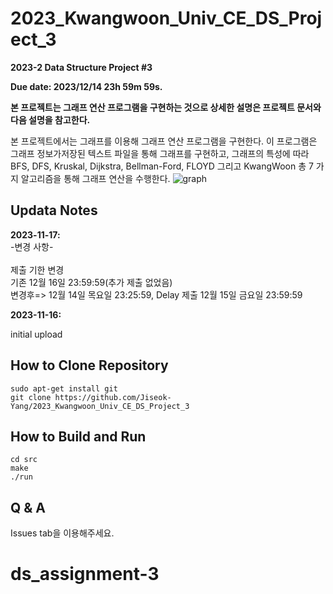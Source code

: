# 2023_Kwangwoon_Univ_CE_DS_Project_3
**2023-2 Data Structure Project #3**

**Due date: 2023/12/14 23h 59m 59s.**

**본 프로젝트는 그래프 연산 프로그램을 구현하는 것으로 상세한 설명은 프로젝트 문서와 다음 설명을 참고한다.** 

본 프로젝트에서는 그래프를 이용해 그래프 연산 프로그램을 구현한다. 이 프로그램은 그래프 정보가저장된 텍스트 파일을 통해 그래프를 구현하고, 그래프의 특성에 따라 BFS, DFS, Kruskal, Dijkstra, Bellman-Ford, FLOYD 그리고 KwangWoon 총 7 가지 알고리즘을 통해 그래프 연산을 수행한다. 
![graph](https://github.com/Jiseok-Yang/2023_Kwangwoon_Univ_CE_DS_Project_3/assets/136494304/127aa01e-c5e9-4442-aae2-980b7a1cc041)

## Updata Notes
**2023-11-17:**  
-변경 사항-<br/>  
제출 기한 변경  
기존 12월 16일 23:59:59(추가 제출 없었음)  
변경후=> 12월 14일 목요일 23:25:59, Delay 제출 12월 15일 금요일 23:59:59  

**2023-11-16:**

initial upload

## How to Clone Repository
```
sudo apt-get install git
git clone https://github.com/Jiseok-Yang/2023_Kwangwoon_Univ_CE_DS_Project_3
```

## How to Build and Run
```
cd src
make
./run
```

## Q & A
Issues tab을 이용해주세요.
# ds_assignment-3
